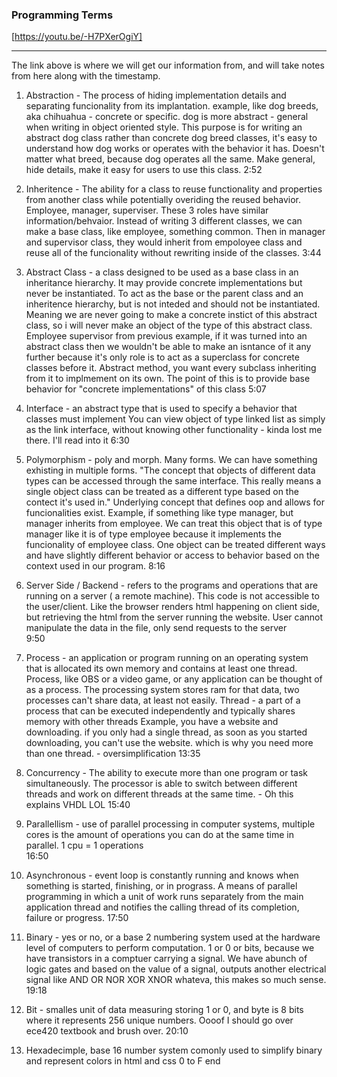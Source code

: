 ### Programming Terms 
[https://youtu.be/-H7PXerOgiY]

---
The link above is where we will get our information from, and will take notes from here along with the timestamp.


1. Abstraction - The process of hiding implementation details and separating funcionality from its implantation.
example, like dog breeds, aka chihuahua - concrete or specific.
dog is more abstract - general
when writing in object oriented style.
This purpose is for writing an abstract dog class rather than concrete dog breed classes, it's easy to understand how dog works or operates with the behavior it has. Doesn't matter what breed, because dog operates all the same. 
Make general, hide details, make it easy for users to use this class.
2:52


2. Inheritence - The ability for a class to reuse functionality and properties from another class while potentially overiding the reused behavior.
Employee, manager, superviser. These 3 roles have similar information/behvaior. Instead of writing 3 different classes, we can make a base class, like employee, something common. Then in manager and supervisor class, they would inherit from empoloyee class and reuse all of the funcionality without rewriting inside of the classes. 3:44


3. Abstract Class - a class designed to be used as a base class in an inheritance hierarchy. It may provide concrete implementations but never be instantiated.
To act as the base or the parent class and an inheritence hierarchy, but is not inteded and should not be instantiated. Meaning we are never going to make a concrete instict of this abstract class, so i will never make an object of the type of this abstract class. Employee supervisor from previous example, if it was turned into an abstract class then we wouldn't be able to make an isntance of it any further because it's only role is to act as a superclass for concrete classes before it. 
Abstract method, you want every subclass inheriting from it to implmement on its own.
The point of this is to provide base behavior for "concrete 
implementations" of this class 
5:07


4. Interface - an abstract type that is used to specify a behavior that classes must implement
You can view object of type linked list as simply as the link interface, without knowing other functionality - kinda lost me there. I'll read into it 
6:30


5. Polymorphism - poly and morph. Many forms. We can have something exhisting in multiple forms.
"The concept that objects of different data types can be accessed through the same interface. This really means a single object class can be treated as a different type based on the contect it's used in."
Underlying concept that defines oop  and allows for funcionalities exist.
Example, if something like type manager, but manager inherits from employee. We can treat this object that is of type manager like it is of type employee because it implements the funcionality of employee class.
One object can be treated different ways and have slightly different behavior or access to behavior based on the context used in our program. 
8:16


6. Server Side / Backend - refers to the programs and operations that are running on a server ( a remote machine). This code is not accessible to the user/client.
Like the browser renders html happening on client side, but retrieving the html from the server running the website. User cannot manipulate the data in the file, only send requests to the server  
9:50


7. Process - an application or program running on an operating system that is allocated its own memory and contains at least one thread. Process, like OBS or a video game, or any application can be thought of as a process. The processing system stores ram for that data, two processes can't share data, at least not easily. 
Thread - a part of a process that can be executed independently and typically shares memory with other threads
Example, you have a website and downloading. if you only had a single thread, as soon as you started downloading, you can't use the website. which is why you need more than one thread. - oversimplification 
13:35


8. Concurrency - The ability to execute more than one program or task simultaneously. The processor is able to switch between different threads and work on different threads at the same time. - Oh this explains VHDL LOL 
15:40


9. Parallellism - use of parallel processing in computer systems, multiple cores is the amount of operations you can do at the same time in parallel. 1 cpu = 1 operations  
16:50


10. Asynchronous - event loop is constantly running and knows when something is started, finishing, or in prograss. A means of parallel programming in which a unit of work runs separately from the main application thread and notifies the calling thread of its completion, failure or progress. 
17:50


11. Binary - yes or no, or a base 2 numbering system used at the hardware level of computers to perform computation. 1 or 0 or bits, because we have transistors in a comptuer carrying a signal. We have abunch of logic gates and based on the value of a signal, outputs another electrical signal like AND OR NOR XOR XNOR whateva, this makes so much sense. 
19:18


12. Bit - smalles unit of data measuring storing 1 or 0, and byte is 8 bits where it represents 256 unique numbers.
Oooof I should go over ece420 textbook and brush over. 
20:10

13. Hexadecimple, base 16 number system comonly used to simplify binary and represent colors in html and css 0 to F
end